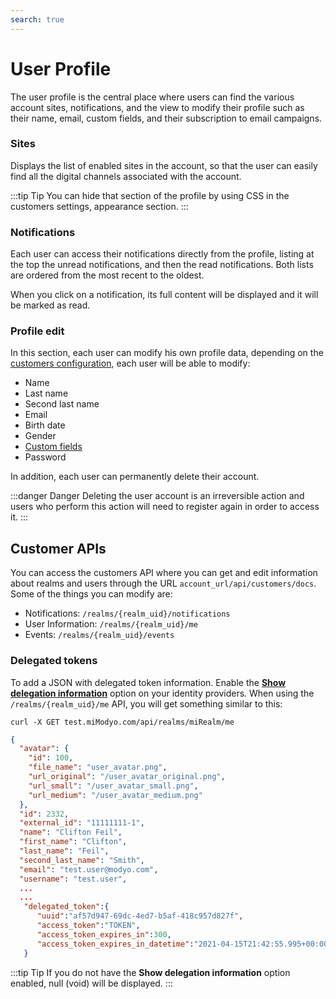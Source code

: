 ```yaml
---
search: true
---
```


# User Profile

The user profile is the central place where users can find the various account sites, notifications, and the view to modify their profile such as their name, email, custom fields, and their subscription to email campaigns.

### Sites

Displays the list of enabled sites in the account, so that the user can easily find all the digital channels associated with the account.

:::tip Tip
You can hide that section of the profile by using CSS in the customers settings, appearance section.
:::

### Notifications

Each user can access their notifications directly from the profile, listing at the top the unread notifications, and then the read notifications. Both lists are ordered from the most recent to the oldest.

When you click on a notification, its full content will be displayed and it will be marked as read. 

### Profile edit

In this section, each user can modify his own profile data, depending on the [customers configuration](/en/platform/customers/users.html#customer-settings), each user will be able to modify:

* Name
* Last name
* Second last name
* Email
* Birth date
* Gender
* [Custom fields](/en/platform/customers/realms.html#custom-fields)
* Password

In addition, each user can permanently delete their account. 

:::danger Danger
Deleting the user account is an irreversible action and users who perform this action will need to register again in order to access it.
:::

## Customer APIs

You can access the customers API where you can get and edit information about realms and users through the URL `account_url/api/customers/docs`. Some of the things you can modify are: 

- Notifications: `/realms/{realm_uid}/notifications`
- User Information: `/realms/{realm_uid}/me`
- Events: `/realms/{realm_uid}/events`

### Delegated tokens

To add a JSON with delegated token information. Enable the [**Show delegation information**](/en/platform/core/identity-providers.html) option on your identity providers. When using the `/realms/{realm_uid}/me` API, you will get something similar to this:

``curl -X GET test.miModyo.com/api/realms/miRealm/me``

```json
{
  "avatar": {
    "id": 100,
    "file_name": "user_avatar.png",
    "url_original": "/user_avatar_original.png",
    "url_small": "/user_avatar_small.png",
    "url_medium": "/user_avatar_medium.png"
  },
  "id": 2332,
  "external_id": "11111111-1",
  "name": "Clifton Feil",
  "first_name": "Clifton",
  "last_name": "Feil",
  "second_last_name": "Smith",
  "email": "test.user@modyo.com",
  "username": "test.user",
  ...
  ...
   "delegated_token":{
      "uuid":"af57d947-69dc-4ed7-b5af-418c957d827f",
      "access_token":"TOKEN",
      "access_token_expires_in":300,
      "access_token_expires_in_datetime":"2021-04-15T21:42:55.995+00:00"
   }
```

:::tip Tip
If you do not have the **Show delegation information** option enabled, null (void) will be displayed.
:::